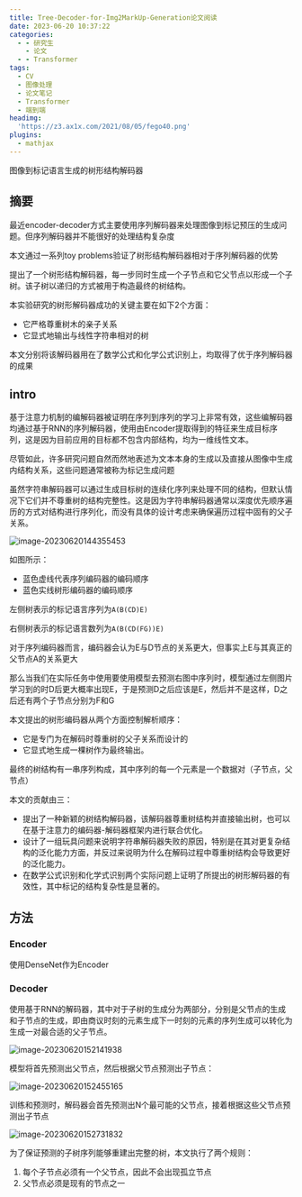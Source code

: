 ```yaml
---
title: Tree-Decoder-for-Img2MarkUp-Generation论文阅读
date: 2023-06-20 10:37:22
categories:
  - - 研究生
    - 论文
  - - Transformer
tags:
  - CV
  - 图像处理
  - 论文笔记
  - Transformer
  - 端到端
headimg:
  'https://z3.ax1x.com/2021/08/05/fego40.png'
plugins:
  - mathjax
---
```

图像到标记语言生成的树形结构解码器
<!-- more -->

## 摘要

最近encoder-decoder方式主要使用序列解码器来处理图像到标记预压的生成问题。但序列解码器并不能很好的处理结构复杂度

本文通过一系列toy problems验证了树形结构解码器相对于序列解码器的优势

提出了一个树形结构解码器，每一步同时生成一个子节点和它父节点以形成一个子树。该子树以递归的方式被用于构造最终的树结构。

本实验研究的树形解码器成功的关键主要在如下2个方面：

- 它严格尊重树木的亲子关系
- 它显式地输出与线性字符串相对的树

本文分别将该解码器用在了数学公式和化学公式识别上，均取得了优于序列解码器的成果

## intro

基于注意力机制的编解码器被证明在序列到序列的学习上非常有效，这些编解码器均通过基于RNN的序列解码器，使用由Encoder提取得到的特征来生成目标序列，这是因为目前应用的目标都不包含内部结构，均为一维线性文本。

尽管如此，许多研究问题自然而然地表述为文本本身的生成以及直接从图像中生成内结构关系，这些问题通常被称为标记生成问题

虽然字符串解码器可以通过生成目标树的连续化序列来处理不同的结构，但默认情况下它们并不尊重树的结构完整性。这是因为字符串解码器通常以深度优先顺序遍历的方式对结构进行序列化，而没有具体的设计考虑来确保遍历过程中固有的父子关系。

![image-20230620144355453](C:\Users\12865\AppData\Roaming\Typora\typora-user-images\image-20230620144355453.png)

如图所示：

- 蓝色虚线代表序列编码器的编码顺序
- 蓝色实线树形编码器的编码顺序

左侧树表示的标记语言序列为`A(B(CD)E)`

右侧树表示的标记语言数列为`A(B(CD(FG))E)`

对于序列编码器而言，编码器会认为E与D节点的关系更大，但事实上E与其真正的父节点A的关系更大

那么当我们在实际任务中使用要使用模型去预测右图中序列时，模型通过左侧图片学习到的时D后更大概率出现E，于是预测D之后应该是E，然后并不是这样，D之后还有两个子节点分别为F和G

本文提出的树形编码器从两个方面控制解析顺序：

- 它是专门为在解码时尊重树的父子关系而设计的
- 它显式地生成一棵树作为最终输出。

最终的树结构有一串序列构成，其中序列的每一个元素是一个数据对（子节点，父节点）

本文的贡献由三：

- 提出了一种新颖的树结构解码器，该解码器尊重树结构并直接输出树，也可以在基于注意力的编码器-解码器框架内进行联合优化。
- 设计了一组玩具问题来说明字符串解码器失败的原因，特别是在其对更复杂结构的泛化能力方面，并反过来说明为什么在解码过程中尊重树结构会导致更好的泛化能力。
- 在数学公式识别和化学式识别两个实际问题上证明了所提出的树形解码器的有效性，其中标记的结构复杂性是显著的。

## 方法

### Encoder

使用DenseNet作为Encoder

### Decoder

使用基于RNN的解码器，其中对于子树的生成分为两部分，分别是父节点的生成和子节点的生成，即由商议时刻的元素生成下一时刻的元素的序列生成可以转化为生成一对最合适的父子节点。

![image-20230620152141938](C:\Users\12865\AppData\Roaming\Typora\typora-user-images\image-20230620152141938.png)

模型将首先预测出父节点，然后根据父节点预测出子节点：

![image-20230620152455165](C:\Users\12865\AppData\Roaming\Typora\typora-user-images\image-20230620152455165.png)

训练和预测时，解码器会首先预测出N个最可能的父节点，接着根据这些父节点预测出子节点

![image-20230620152731832](C:\Users\12865\AppData\Roaming\Typora\typora-user-images\image-20230620152731832.png)

为了保证预测的子树序列能够重建出完整的树，本文执行了两个规则：

1. 每个子节点必须有一个父节点，因此不会出现孤立节点
2. 父节点必须是现有的节点之一

